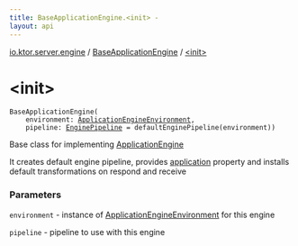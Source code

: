 ```yaml
---
title: BaseApplicationEngine.<init> - 
layout: api
---
```


<div class='api-docs-breadcrumbs'><a href="../index.html">io.ktor.server.engine</a> / <a href="index.html">BaseApplicationEngine</a> / <a href="./-init-.html">&lt;init&gt;</a></div>

# &lt;init&gt;

<div class="signature"><code><span class="identifier">BaseApplicationEngine</span><span class="symbol">(</span><br/>&nbsp;&nbsp;&nbsp;&nbsp;<span class="parameterName" id="io.ktor.server.engine.BaseApplicationEngine$<init>(io.ktor.server.engine.ApplicationEngineEnvironment, io.ktor.server.engine.EnginePipeline)/environment">environment</span><span class="symbol">:</span>&nbsp;<a href="../-application-engine-environment/index.html"><span class="identifier">ApplicationEngineEnvironment</span></a><span class="symbol">, </span><br/>&nbsp;&nbsp;&nbsp;&nbsp;<span class="parameterName" id="io.ktor.server.engine.BaseApplicationEngine$<init>(io.ktor.server.engine.ApplicationEngineEnvironment, io.ktor.server.engine.EnginePipeline)/pipeline">pipeline</span><span class="symbol">:</span>&nbsp;<a href="../-engine-pipeline/index.html"><span class="identifier">EnginePipeline</span></a>&nbsp;<span class="symbol">=</span>&nbsp;defaultEnginePipeline(environment)<span class="symbol">)</span></code></div>

Base class for implementing <a href="../-application-engine/index.html">ApplicationEngine</a>

It creates default engine pipeline, provides <a href="application.html">application</a> property and installs default transformations
on respond and receive

### Parameters

<code>environment</code> - instance of <a href="../-application-engine-environment/index.html">ApplicationEngineEnvironment</a> for this engine

<code>pipeline</code> - pipeline to use with this engine
